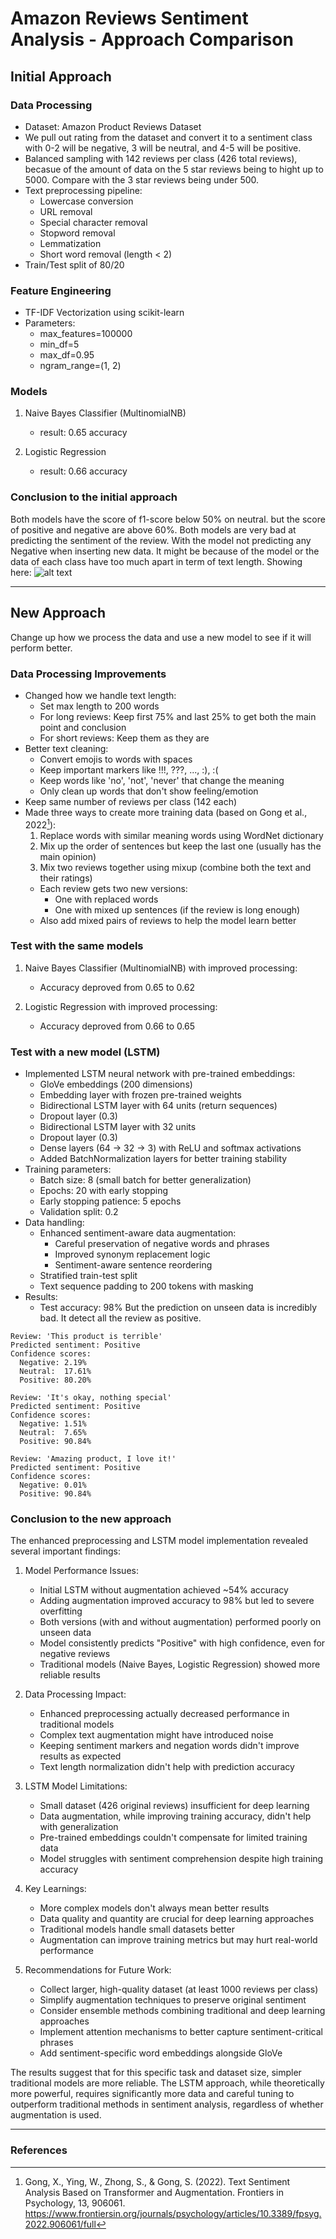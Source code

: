 # Amazon Reviews Sentiment Analysis - Approach Comparison

## Initial Approach

### Data Processing
- Dataset: Amazon Product Reviews Dataset
- We pull out rating from the dataset and convert it to a sentiment class with 0-2 will be negative, 3 will be neutral, and 4-5 will be positive.
- Balanced sampling with 142 reviews per class (426 total reviews), becasue of the amount of data on the 5 star reviews being to hight up to 5000. Compare with the 3 star reviews being under 500.
- Text preprocessing pipeline:
  - Lowercase conversion
  - URL removal
  - Special character removal
  - Stopword removal
  - Lemmatization
  - Short word removal (length < 2)
- Train/Test split of 80/20

### Feature Engineering
- TF-IDF Vectorization using scikit-learn
- Parameters:
  - max_features=100000
  - min_df=5
  - max_df=0.95
  - ngram_range=(1, 2)

### Models
1. Naive Bayes Classifier (MultinomialNB)
   - result: 0.65 accuracy

2. Logistic Regression
   - result: 0.66 accuracy

### Conclusion to the initial approach
Both models have the score of f1-score below 50% on neutral. but the score of positive and negative are above 60%.
Both models are very bad at predicting the sentiment of the review. With the model not predicting any Negative when inserting new data.
It might be because of the model or the data of each class have too much apart in term of text length.
Showing here:
![alt text](./progress_report/text_length_distribution.png)


---

## New Approach
Change up how we process the data and use a new model to see if it will perform better.

### Data Processing Improvements
- Changed how we handle text length:
  - Set max length to 200 words
  - For long reviews: Keep first 75% and last 25% to get both the main point and conclusion
  - For short reviews: Keep them as they are
- Better text cleaning:
  - Convert emojis to words with spaces
  - Keep important markers like !!!, ???, ..., :), :(
  - Keep words like 'no', 'not', 'never' that change the meaning
  - Only clean up words that don't show feeling/emotion
- Keep same number of reviews per class (142 each)
- Made three ways to create more training data (based on Gong et al., 2022[^1]):
  1. Replace words with similar meaning words using WordNet dictionary
  2. Mix up the order of sentences but keep the last one (usually has the main opinion)
  3. Mix two reviews together using mixup (combine both the text and their ratings)
  - Each review gets two new versions:
    - One with replaced words
    - One with mixed up sentences (if the review is long enough)
  - Also add mixed pairs of reviews to help the model learn better

### Test with the same models
1. Naive Bayes Classifier (MultinomialNB) with improved processing:
   - Accuracy deproved from 0.65 to 0.62

2. Logistic Regression with improved processing:
   - Accuracy deproved from 0.66 to 0.65

### Test with a new model (LSTM)
- Implemented LSTM neural network with pre-trained embeddings:
  - GloVe embeddings (200 dimensions)
  - Embedding layer with frozen pre-trained weights
  - Bidirectional LSTM layer with 64 units (return sequences)
  - Dropout layer (0.3)
  - Bidirectional LSTM layer with 32 units
  - Dropout layer (0.3)
  - Dense layers (64 -> 32 -> 3) with ReLU and softmax activations
  - Added BatchNormalization layers for better training stability
- Training parameters:
  - Batch size: 8 (small batch for better generalization)
  - Epochs: 20 with early stopping
  - Early stopping patience: 5 epochs
  - Validation split: 0.2
- Data handling:
  - Enhanced sentiment-aware data augmentation:
    * Careful preservation of negative words and phrases
    * Improved synonym replacement logic
    * Sentiment-aware sentence reordering
  - Stratified train-test split
  - Text sequence padding to 200 tokens with masking
- Results:
  - Test accuracy: 98%
  But the prediction on unseen data is incredibly bad. It detect all the review as positive.
```
Review: 'This product is terrible'
Predicted sentiment: Positive
Confidence scores:
  Negative: 2.19%
  Neutral:  17.61%
  Positive: 80.20%

Review: 'It's okay, nothing special'
Predicted sentiment: Positive
Confidence scores:
  Negative: 1.51%
  Neutral:  7.65%
  Positive: 90.84%

Review: 'Amazing product, I love it!'
Predicted sentiment: Positive
Confidence scores:
  Negative: 0.01%
  Positive: 90.84%
```

### Conclusion to the new approach
The enhanced preprocessing and LSTM model implementation revealed several important findings:

1. Model Performance Issues:
   - Initial LSTM without augmentation achieved ~54% accuracy
   - Adding augmentation improved accuracy to 98% but led to severe overfitting
   - Both versions (with and without augmentation) performed poorly on unseen data
   - Model consistently predicts "Positive" with high confidence, even for negative reviews
   - Traditional models (Naive Bayes, Logistic Regression) showed more reliable results

2. Data Processing Impact:
   - Enhanced preprocessing actually decreased performance in traditional models
   - Complex text augmentation might have introduced noise
   - Keeping sentiment markers and negation words didn't improve results as expected
   - Text length normalization didn't help with prediction accuracy

3. LSTM Model Limitations:
   - Small dataset (426 original reviews) insufficient for deep learning
   - Data augmentation, while improving training accuracy, didn't help with generalization
   - Pre-trained embeddings couldn't compensate for limited training data
   - Model struggles with sentiment comprehension despite high training accuracy

4. Key Learnings:
   - More complex models don't always mean better results
   - Data quality and quantity are crucial for deep learning approaches
   - Traditional models handle small datasets better
   - Augmentation can improve training metrics but may hurt real-world performance

5. Recommendations for Future Work:
   - Collect larger, high-quality dataset (at least 1000 reviews per class)
   - Simplify augmentation techniques to preserve original sentiment
   - Consider ensemble methods combining traditional and deep learning approaches
   - Implement attention mechanisms to better capture sentiment-critical phrases
   - Add sentiment-specific word embeddings alongside GloVe

The results suggest that for this specific task and dataset size, simpler traditional models are more reliable. The LSTM approach, while theoretically more powerful, requires significantly more data and careful tuning to outperform traditional methods in sentiment analysis, regardless of whether augmentation is used.

---
### References

[^1]: Gong, X., Ying, W., Zhong, S., & Gong, S. (2022). Text Sentiment Analysis Based on Transformer and Augmentation. Frontiers in Psychology, 13, 906061. https://www.frontiersin.org/journals/psychology/articles/10.3389/fpsyg.2022.906061/full
